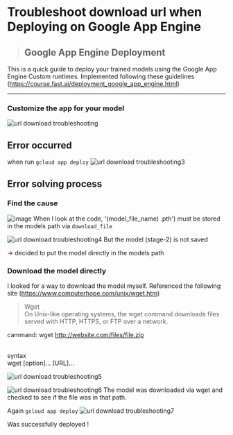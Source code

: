 # Troubleshoot download url when Deploying on Google App Engine

> ## Google App Engine Deployment
This is a quick guide to deploy your trained models using the Google App Engine Custom runtimes.
Implemented following these guidelines (https://course.fast.ai/deployment_google_app_engine.html)


*****************
### Customize the app for your model
![url download troubleshooting](https://user-images.githubusercontent.com/44494200/74614036-a1655a00-5157-11ea-9585-a15a9c3f9c20.PNG)

## Error occurred
when run `gcloud app deploy`
![url download troubleshooting3](https://user-images.githubusercontent.com/44494200/74614130-94953600-5158-11ea-85c8-643bae1952cd.PNG)

## Error solving process
### Find the cause
![image](https://user-images.githubusercontent.com/44494200/74614197-2c931f80-5159-11ea-8e39-1b2f8b992143.png)
When I look at the code, '(model_file_name) .pth') must be stored in the models path via `download_file`


![url download troubleshooting4](https://user-images.githubusercontent.com/44494200/74614187-14bb9b80-5159-11ea-9c63-dc383a50b04f.PNG)
But the model (stage-2) is not saved


-> decided to put the model directly in the models path 

### Download the model directly
I looked for a way to download the model myself. Referenced the following site
(https://www.computerhope.com/unix/wget.htm)

> Wget <br>
On Unix-like operating systems, the wget command downloads files served with HTTP, HTTPS, or FTP over a network.

cammand: 
wget http://website.com/files/file.zip

<br>
syntax <br>
wget [option]... [URL]...

![url download troubleshooting5](https://user-images.githubusercontent.com/44494200/74614292-0b7efe80-515a-11ea-9cda-984637f793b7.PNG)

![url download troubleshooting6](https://user-images.githubusercontent.com/44494200/74614394-e8a11a00-515a-11ea-9ca3-1297b977b9be.PNG)
The model was downloaded via wget and checked to see if the file was in that path.


Again  `gcloud app deploy`
![url download troubleshooting7](https://user-images.githubusercontent.com/44494200/74614428-2f8f0f80-515b-11ea-940f-d4a800d40254.PNG)

Was successfully deployed ! 




